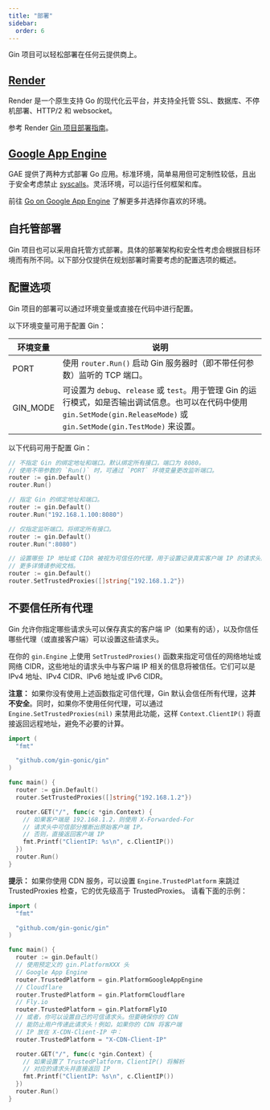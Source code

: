 ```yaml
---
title: "部署"
sidebar:
  order: 6
---
```


Gin 项目可以轻松部署在任何云提供商上。

## [Render](https://render.com)

Render 是一个原生支持 Go 的现代化云平台，并支持全托管 SSL、数据库、不停机部署、HTTP/2 和 websocket。

参考 Render [Gin 项目部署指南](https://render.com/docs/deploy-go-gin)。

## [Google App Engine](https://cloud.google.com/appengine/)

GAE 提供了两种方式部署 Go 应用。标准环境，简单易用但可定制性较低，且出于安全考虑禁止 [syscalls](https://github.com/gin-gonic/gin/issues/1639)。灵活环境，可以运行任何框架和库。

前往 [Go on Google App Engine](https://cloud.google.com/appengine/docs/go/) 了解更多并选择你喜欢的环境。

## 自托管部署

Gin 项目也可以采用自托管方式部署。具体的部署架构和安全性考虑会根据目标环境而有所不同。以下部分仅提供在规划部署时需要考虑的配置选项的概述。

## 配置选项

Gin 项目的部署可以通过环境变量或直接在代码中进行配置。

以下环境变量可用于配置 Gin：

| 环境变量 | 说明                                                                                                                                                                          |
| -------- | ----------------------------------------------------------------------------------------------------------------------------------------------------------------------------- |
| PORT     | 使用 `router.Run()` 启动 Gin 服务器时（即不带任何参数）监听的 TCP 端口。                                                                                                      |
| GIN_MODE | 可设置为 `debug`、`release` 或 `test`。用于管理 Gin 的运行模式，如是否输出调试信息。也可以在代码中使用 `gin.SetMode(gin.ReleaseMode)` 或 `gin.SetMode(gin.TestMode)` 来设置。 |

以下代码可用于配置 Gin：

```go
// 不指定 Gin 的绑定地址和端口。默认绑定所有接口，端口为 8080。
// 使用不带参数的 `Run()` 时，可通过 `PORT` 环境变量更改监听端口。
router := gin.Default()
router.Run()

// 指定 Gin 的绑定地址和端口。
router := gin.Default()
router.Run("192.168.1.100:8080")

// 仅指定监听端口。将绑定所有接口。
router := gin.Default()
router.Run(":8080")

// 设置哪些 IP 地址或 CIDR 被视为可信任的代理，用于设置记录真实客户端 IP 的请求头。
// 更多详情请参阅文档。
router := gin.Default()
router.SetTrustedProxies([]string{"192.168.1.2"})
```

## 不要信任所有代理

Gin 允许你指定哪些请求头可以保存真实的客户端 IP（如果有的话），以及你信任哪些代理（或直接客户端）可以设置这些请求头。

在你的 `gin.Engine` 上使用 `SetTrustedProxies()` 函数来指定可信任的网络地址或网络 CIDR，这些地址的请求头中与客户端 IP 相关的信息将被信任。它们可以是 IPv4 地址、IPv4 CIDR、IPv6 地址或 IPv6 CIDR。

**注意：** 如果你没有使用上述函数指定可信代理，Gin 默认会信任所有代理，这**并不安全**。同时，如果你不使用任何代理，可以通过 `Engine.SetTrustedProxies(nil)` 来禁用此功能，这样 `Context.ClientIP()` 将直接返回远程地址，避免不必要的计算。

```go
import (
  "fmt"

  "github.com/gin-gonic/gin"
)

func main() {
  router := gin.Default()
  router.SetTrustedProxies([]string{"192.168.1.2"})

  router.GET("/", func(c *gin.Context) {
    // 如果客户端是 192.168.1.2，则使用 X-Forwarded-For
    // 请求头中可信部分推断出原始客户端 IP。
    // 否则，直接返回客户端 IP
    fmt.Printf("ClientIP: %s\n", c.ClientIP())
  })
  router.Run()
}
```

**提示：** 如果你使用 CDN 服务，可以设置 `Engine.TrustedPlatform` 来跳过 TrustedProxies 检查，它的优先级高于 TrustedProxies。
请看下面的示例：

```go
import (
  "fmt"

  "github.com/gin-gonic/gin"
)

func main() {
  router := gin.Default()
  // 使用预定义的 gin.PlatformXXX 头
  // Google App Engine
  router.TrustedPlatform = gin.PlatformGoogleAppEngine
  // Cloudflare
  router.TrustedPlatform = gin.PlatformCloudflare
  // Fly.io
  router.TrustedPlatform = gin.PlatformFlyIO
  // 或者，你可以设置自己的可信请求头。但要确保你的 CDN
  // 能防止用户传递此请求头！例如，如果你的 CDN 将客户端
  // IP 放在 X-CDN-Client-IP 中：
  router.TrustedPlatform = "X-CDN-Client-IP"

  router.GET("/", func(c *gin.Context) {
    // 如果设置了 TrustedPlatform，ClientIP() 将解析
    // 对应的请求头并直接返回 IP
    fmt.Printf("ClientIP: %s\n", c.ClientIP())
  })
  router.Run()
}
```
